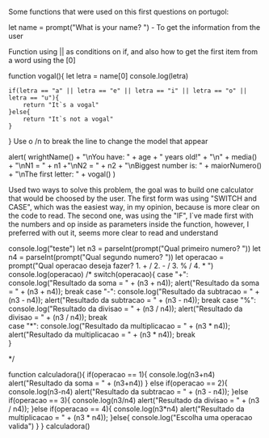 Some functions that were used on this first questions on portugol:

let name = prompt("What is your name? ") - To get the information from the user

Function using || as conditions on if, and also how to get the first item from a word using the [0]

function vogal(){
    let letra = name[0]
    console.log(letra)

    if(letra == "a" || letra == "e" || letra == "i" || letra == "o" || letra == "u"){
        return "It`s a vogal"
    }else{
        return "It`s not a vogal" 
    }
}
Use o /n to break the line to change the model that appear 

alert(
    wrightName() + 
    "\nYou have: " + age + " years old!" + 
    "\n" + media() + 
    "\nN1 = " + n1 +"\nN2 = " + n2 + 
    "\nBiggest number is: " + maiorNumero() + 
    "\nThe first letter: " + vogal()
    )


Used two ways to solve this problem, the goal was to build one calculator that would be choosed by the user.
The first form was using "SWITCH and CASE", which was the easiest way, in my opinion, because is more clear on the code to read. 
The second one, was using the "IF", I`ve made first with the numbers and op inside as parameters inside the function, however, I preferred with out it, seems more clear to read and understand

console.log("teste")
let n3 = parseInt(prompt("Qual primeiro numero? "))
let n4 = parseInt(prompt("Qual segundo numero? "))
let operacao = prompt("Qual operacao deseja fazer? 1. + / 2. - / 3. % / 4. * ")
console.log(operacao)
/*
switch(operacao){
    case "+":
        console.log("Resultado da soma = " + (n3 + n4));
        alert("Resultado da soma = " + (n3 + n4));
        break
    case "-":
        console.log("Resultado da subtracao = " + (n3 - n4));
        alert("Resultado da subtracao = " + (n3 - n4));
        break
    case "%":
        console.log("Resultado da divisao = " + (n3 / n4));
        alert("Resultado da divisao = " + (n3 / n4));
        break  
    case "*":
        console.log("Resultado da multiplicacao = " + (n3 * n4));
        alert("Resultado da multiplicacao = " + (n3 * n4));
        break                 
}

*/

function calculadora(){
    if(operacao == 1){
        console.log(n3+n4)
        alert("Resultado da soma = " + (n3+n4))
    } else if(operacao == 2){
        console.log(n3-n4)
        alert("Resultado da subtracao = " + (n3 - n4));
    }else if(operacao == 3){
        console.log(n3/n4)
        alert("Resultado da divisao = " + (n3 / n4));
    }else if(operacao == 4){
        console.log(n3*n4)
        alert("Resultado da multiplicacao = " + (n3 * n4));
    }else{
        console.log("Escolha uma operacao valida")
    }
}
    calculadora()